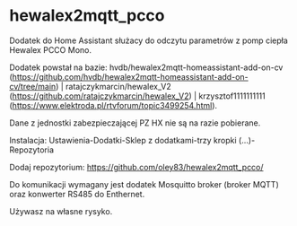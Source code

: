 # hewalex2mqtt_pcco
Dodatek do Home Assistant służacy do odczytu parametrów z pomp ciepła Hewalex PCCO Mono.

Dodatek powstał na bazie: hvdb/hewalex2mqtt-homeassistant-add-on-cv (https://github.com/hvdb/hewalex2mqtt-homeassistant-add-on-cv/tree/main) | ratajczykmarcin/hewalex_V2 (https://github.com/ratajczykmarcin/hewalex_V2) | krzysztof1111111111 (https://www.elektroda.pl/rtvforum/topic3499254.html).

Dane z jednostki zabezpieczającej PZ HX nie są na razie pobierane.

Instalacja:
Ustawienia-Dodatki-Sklep z dodatkami-trzy kropki (...)-Repozytoria

Dodaj repozytorium: https://github.com/oley83/hewalex2mqtt_pcco/

Do komunikacji wymagany jest dodatek Mosquitto broker (broker MQTT) oraz konwerter RS485 do Enthernet.

Używasz na własne rysyko.
